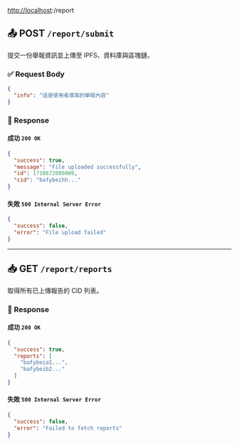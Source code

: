 [http://localhost](http://localhost):<port>/report



## 📤 POST `/report/submit`

提交一份舉報資訊並上傳至 IPFS、資料庫與區塊鏈。

### ✅ Request Body

```json
{
  "info": "這是使用者填寫的舉報內容"
}
````

### 🔁 Response

#### 成功 `200 OK`

```json
{
  "success": true,
  "message": "File uploaded successfully",
  "id": 1718672000000,
  "cid": "bafybeihh..."
}
```

#### 失敗 `500 Internal Server Error`

```json
{
  "success": false,
  "error": "File upload failed"
}
```

---

## 📥 GET `/report/reports`

取得所有已上傳報告的 CID 列表。

### 🔁 Response

#### 成功 `200 OK`

```json
{
  "success": true,
  "reports": [
    "bafybeia1...",
    "bafybeib2..."
  ]
}
```

#### 失敗 `500 Internal Server Error`

```json
{
  "success": false,
  "error": "Failed to fetch reports"
}
```

